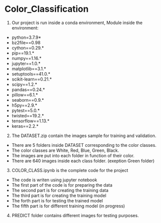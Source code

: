 # Color_Classification

1. Our project is run inside a conda environment,
Module inside the environment:
- python=3.7.9*
- bz2file==0.98
- cython==0.29.*
- pip==19.1.*
- numpy==1.16.*
- jupyter==1.0.*
- matplotlib==3.1.*
- setuptools==41.0.*
- scikit-learn==0.21.*
- scipy==1.2.*
- pandas==0.24.*
- pillow==6.1.*
- seaborn==0.9.*
- h5py==2.9.*
- pytest==5.0.*
- twisted==19.2.*
- tensorflow==1.13.*
- keras==2.2.*


2. The DATASET.zip contain the images sample for training and validation.
- There are 5 folders inside DATASET corresponding to the color classes.
- The color classes are White, Red, Blue, Green, Black.
- The images are put into each folder in function of their color.
- There are 640 images inside each class folder. (exeption Green folder)


3. COLOR_CLASS.ipynb is the complete code for the project
- The code is writen using jupyter notebook
- The first part of the code is for preparing the data
- The second part is for creating the training data
- The third part is for creating the training model
- The forth part is for testing the trained model
- The fifth part is for different training model (in progress)

4. PREDICT folder contains different images for testing purposes.
